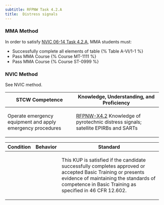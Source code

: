 ```yaml
---
subtitle: RFPNW Task 4.2.A 
title:  Distress signals
---
```



### MMA Method

In order to satisfy  [NVIC 06-14  Task  4.2.A](/stcw23/assets/images/nvic-06-14.pdf), MMA students must:

* Successfully complete all elements of table {% Table A-VI/1-1 %}
* Pass MMA Course {% Course MT-1111 %}
* Pass MMA Course {% Course ST-0999 %}


### NVIC Method

<a onclick="togglevisibility('nvic_methods')" >See NVIC method.</a>

<div id='nvic_methods' class='hide'>

<table>
<thead>
<tr>
<th class='forty'> STCW Competence </th>
<th class='sixty'> Knowledge, Understanding, and Proficiency </th>
</tr>
</thead>




<tbody>
<tr><td markdown='1'>

Operate emergency equipment and apply emergency procedures

</td><td markdown='1'>

[RFPNW-X4.2](../../tables/24.html#RFPNW-X4.2) Knowledge of pyrotechnic distress signals; satellite EPIRBs and SARTs

</td></tr>


</tbody>
</table>


<table>
<thead>
<tr><th class='twenty'>  Condition </th><th class='twenty'> Behavior </th><th  class='sixty'>Standard </th></tr>
</thead>
<tbody >



<tr><td markdown='1'>


</td><td markdown='1'>


<br>

<div class="tooltip">
<span class="tooltiptext">
</span>
</div>


</td><td markdown='1'>

This KUP is satisfied if the candidate successfully completes approved or accepted Basic Training or presents evidence of maintaining the standards of competence in Basic Training as specified in 46 CFR 12.602.

</td></tr>
</tbody>
</table>
</div>
